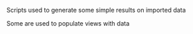 Scripts used to generate some simple results on imported data

Some are used to populate views with data